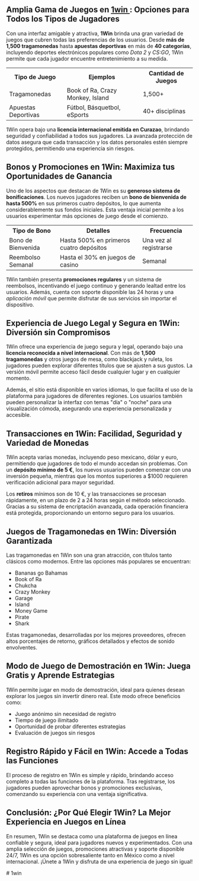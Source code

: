 <h2>Amplia Gama de Juegos en <a href="https://1win1.mxt/">1win </a>: Opciones para Todos los Tipos de Jugadores</h2>
<p>Con una interfaz amigable y atractiva, <strong>1Win</strong> brinda una gran variedad de juegos que cubren todas las preferencias de los usuarios. Desde <strong>más de 1,500 tragamonedas</strong> hasta <strong>apuestas deportivas</strong> en más de <strong>40 categorías</strong>, incluyendo deportes electrónicos populares como <em>Dota 2</em> y <em>CS:GO</em>, 1Win permite que cada jugador encuentre entretenimiento a su medida.</p>

<table>
  <tr>
    <th>Tipo de Juego</th>
    <th>Ejemplos</th>
    <th>Cantidad de Juegos</th>
  </tr>
  <tr>
    <td>Tragamonedas</td>
    <td>Book of Ra, Crazy Monkey, Island</td>
    <td>1,500+</td>
  </tr>
  <tr>
    <td>Apuestas Deportivas</td>
    <td>Fútbol, Básquetbol, eSports</td>
    <td>40+ disciplinas</td>
  </tr>
</table>

<p>1Win opera bajo una <strong>licencia internacional emitida en Curazao</strong>, brindando seguridad y confiabilidad a todos sus jugadores. La avanzada protección de datos asegura que cada transacción y los datos personales estén siempre protegidos, permitiendo una experiencia sin riesgos.</p>

<h2>Bonos y Promociones en 1Win: Maximiza tus Oportunidades de Ganancia</h2>
<p>Uno de los aspectos que destacan de 1Win es su <strong>generoso sistema de bonificaciones</strong>. Los nuevos jugadores reciben un <strong>bono de bienvenida de hasta 500%</strong> en sus primeros cuatro depósitos, lo que aumenta considerablemente sus fondos iniciales. Esta ventaja inicial permite a los usuarios experimentar más opciones de juego desde el comienzo.</p>

<table>
  <tr>
    <th>Tipo de Bono</th>
    <th>Detalles</th>
    <th>Frecuencia</th>
  </tr>
  <tr>
    <td>Bono de Bienvenida</td>
    <td>Hasta 500% en primeros cuatro depósitos</td>
    <td>Una vez al registrarse</td>
  </tr>
  <tr>
    <td>Reembolso Semanal</td>
    <td>Hasta el 30% en juegos de casino</td>
    <td>Semanal</td>
  </tr>
</table>

<p>1Win también presenta <strong>promociones regulares</strong> y un sistema de reembolsos, incentivando el juego continuo y generando lealtad entre los usuarios. Además, cuenta con soporte disponible las 24 horas y una <em>aplicación móvil</em> que permite disfrutar de sus servicios sin importar el dispositivo.</p>

<h2>Experiencia de Juego Legal y Segura en 1Win: Diversión sin Compromisos</h2>
<p>1Win ofrece una experiencia de juego segura y legal, operando bajo una <strong>licencia reconocida a nivel internacional</strong>. Con más de <strong>1,500 tragamonedas</strong> y otros juegos de mesa, como blackjack y ruleta, los jugadores pueden explorar diferentes títulos que se ajusten a sus gustos. La versión móvil permite acceso fácil desde cualquier lugar y en cualquier momento.</p>

<p>Además, el sitio está disponible en varios idiomas, lo que facilita el uso de la plataforma para jugadores de diferentes regiones. Los usuarios también pueden personalizar la interfaz con temas "día" o "noche" para una visualización cómoda, asegurando una experiencia personalizada y accesible.</p>

<h2>Transacciones en 1Win: Facilidad, Seguridad y Variedad de Monedas</h2>
<p>1Win acepta varias monedas, incluyendo peso mexicano, dólar y euro, permitiendo que jugadores de todo el mundo accedan sin problemas. Con un <strong>depósito mínimo de 5 €</strong>, los nuevos usuarios pueden comenzar con una inversión pequeña, mientras que los montos superiores a $1000 requieren verificación adicional para mayor seguridad.</p>

<p>Los <strong>retiros</strong> mínimos son de 10 €, y las transacciones se procesan rápidamente, en un plazo de 2 a 24 horas según el método seleccionado. Gracias a su sistema de encriptación avanzada, cada operación financiera está protegida, proporcionando un entorno seguro para los usuarios.</p>

<h2>Juegos de Tragamonedas en 1Win: Diversión Garantizada</h2>
<p>Las tragamonedas en 1Win son una gran atracción, con títulos tanto clásicos como modernos. Entre las opciones más populares se encuentran:</p>
<ul>
    <li>Bananas go Bahamas</li>
    <li>Book of Ra</li>
    <li>Chukcha</li>
    <li>Crazy Monkey</li>
    <li>Garage</li>
    <li>Island</li>
    <li>Money Game</li>
    <li>Pirate</li>
    <li>Shark</li>
</ul>
<p>Estas tragamonedas, desarrolladas por los mejores proveedores, ofrecen altos porcentajes de retorno, gráficos detallados y efectos de sonido envolventes.</p>

<h2>Modo de Juego de Demostración en 1Win: Juega Gratis y Aprende Estrategias</h2>
<p>1Win permite jugar en modo de demostración, ideal para quienes desean explorar los juegos sin invertir dinero real. Este modo ofrece beneficios como:</p>
<ul>
    <li>Juego anónimo sin necesidad de registro</li>
    <li>Tiempo de juego ilimitado</li>
    <li>Oportunidad de probar diferentes estrategias</li>
    <li>Evaluación de juegos sin riesgos</li>
</ul>

<h2>Registro Rápido y Fácil en 1Win: Accede a Todas las Funciones</h2>
<p>El proceso de registro en 1Win es simple y rápido, brindando acceso completo a todas las funciones de la plataforma. Tras registrarse, los jugadores pueden aprovechar bonos y promociones exclusivas, comenzando su experiencia con una ventaja significativa.</p>

<h2>Conclusión: ¿Por Qué Elegir 1Win? La Mejor Experiencia en Juegos en Línea</h2>
<p>En resumen, 1Win se destaca como una plataforma de juegos en línea confiable y segura, ideal para jugadores nuevos y experimentados. Con una amplia selección de juegos, promociones atractivas y soporte disponible 24/7, 1Win es una opción sobresaliente tanto en México como a nivel internacional. ¡Únete a 1Win y disfruta de una experiencia de juego sin igual!</p># 1win
